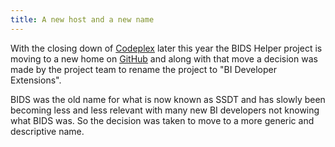 ```yaml
---
title: A new host and a new name
---
```


With the closing down of [Codeplex](http://www.codeplex.com) later this year the BIDS Helper project is moving to a new home on [GitHub](http://bideveloperextensions.github.io) and along with that move a decision was made by the project team to rename the project to "BI Developer Extensions". 

BIDS was the old name for what is now known as SSDT and has slowly been becoming less and less relevant with many new BI developers not knowing what BIDS was. So the decision was taken to move to a more generic and descriptive name.